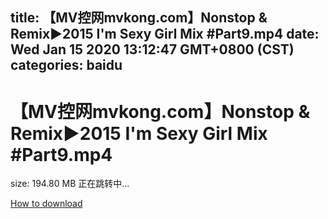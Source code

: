 
title: 【MV控网mvkong.com】Nonstop & Remix►2015 I'm Sexy Girl Mix #Part9.mp4
date: Wed Jan 15 2020 13:12:47 GMT+0800 (CST)    
categories: baidu
---

# 【MV控网mvkong.com】Nonstop & Remix►2015 I'm Sexy Girl Mix #Part9.mp4
size: 194.80 MB
 正在跳转中...
 

[How to download](https://bpcam.bemobtrk.com/go/2ceec3aa-1ca2-46d6-b9ff-aaa5c184517c?jno=102)